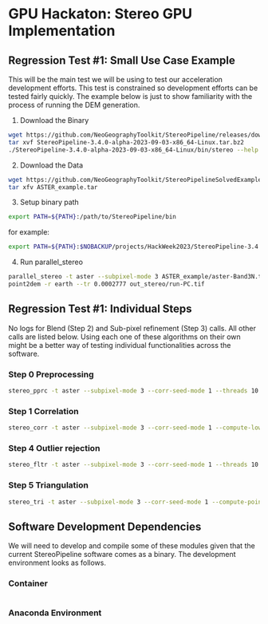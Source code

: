 # GPU Hackaton: Stereo GPU Implementation

## Regression Test #1: Small Use Case Example

This will be the main test we will be using to test our acceleration development efforts.
This test is constrained so development efforts can be tested fairly quickly.
The example below is just to show familiarity with the process of running the DEM
generation.

1. Download the Binary

```bash
wget https://github.com/NeoGeographyToolkit/StereoPipeline/releases/download/2023-09-03-daily-build/StereoPipeline-3.4.0-alpha-2023-09-03-x86_64-Linux.tar.bz2
tar xvf StereoPipeline-3.4.0-alpha-2023-09-03-x86_64-Linux.tar.bz2
./StereoPipeline-3.4.0-alpha-2023-09-03-x86_64-Linux/bin/stereo --help
```

2. Download the Data

```bash
wget https://github.com/NeoGeographyToolkit/StereoPipelineSolvedExamples/releases/download/ASTER/ASTER_example.tar
tar xfv ASTER_example.tar
```

3. Setup binary path

```bash
export PATH=${PATH}:/path/to/StereoPipeline/bin
```

for example:

```bash
export PATH=${PATH}:$NOBACKUP/projects/HackWeek2023/StereoPipeline-3.4.0-alpha-2023-09-03-x86_64-Linux/bin
```

4. Run parallel_stereo

```bash
parallel_stereo -t aster --subpixel-mode 3 ASTER_example/aster-Band3N.tif ASTER_example/aster-Band3B.tif ASTER_example/aster-Band3N.xml ASTER_example/aster-Band3B.xml out_stereo/run
point2dem -r earth --tr 0.0002777 out_stereo/run-PC.tif
```

## Regression Test #1: Individual Steps

No logs for Blend (Step 2) and Sub-pixel refinement (Step 3) calls. All other calls are listed below.
Using each one of these algorithms on their own might be a better way of testing
individual functionalities across the software.

### Step 0 Preprocessing

```bash
stereo_pprc -t aster --subpixel-mode 3 --corr-seed-mode 1 --threads 10 ASTER_example/aster-Band3N.tif ASTER_example/aster-Band3B.tif ASTER_example/aster-Band3N.xml ASTER_example/aster-Band3B.xml out_stereo/run
```

### Step 1 Correlation

```bash
stereo_corr -t aster --subpixel-mode 3 --corr-seed-mode 1 --compute-low-res-disparity-only ASTER_example/aster-Band3N.tif ASTER_example/aster-Band3B.tif ASTER_example/aster-Band3N.xml ASTER_example/aster-Band3B.xml out_stereo/run
```

### Step 4 Outlier rejection

```bash
stereo_fltr -t aster --subpixel-mode 3 --corr-seed-mode 1 --threads 10 ASTER_example/aster-Band3N.tif ASTER_example/aster-Band3B.tif ASTER_example/aster-Band3N.xml ASTER_example/aster-Band3B.xml out_stereo/run
```

### Step 5 Triangulation

```bash
stereo_tri -t aster --subpixel-mode 3 --corr-seed-mode 1 --compute-point-cloud-center-only --threads 10 ASTER_example/aster-Band3N.tif ASTER_example/aster-Band3B.tif ASTER_example/aster-Band3N.xml ASTER_example/aster-Band3B.xml out_stereo/run
```

## Software Development Dependencies

We will need to develop and compile some of these modules given that the current
StereoPipeline software comes as a binary. The development environment looks as follows.

### Container

```bash
```

### Anaconda Environment

```bash
```
